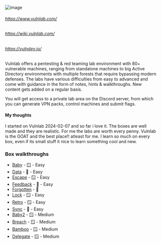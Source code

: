 ![image](https://images.squarespace-cdn.com/content/v1/645cd03992f04603f1cee0e6/3426e498-a8f5-49b0-b970-21727c7df786/dark_transparent_full_blue_small.png?format=1500w)


###### https://www.vulnlab.com/
###### https://wiki.vulnlab.com/
###### https://vulndev.io/

Vulnlab offers a pentesting & red teaming lab environment with 80+ vulnerable machines, ranging from standalone machines to big Active Directory environments with multiple forests that require bypassing modern defenses. The labs have various difficulties from easy to advanced and come with guidance in the form of notes, hints & walkthroughs. New content gets added on a regular basis.

You will get access to a private lab area on the Discord server, from which you can generate VPN packs, control machines and submit flags.



#### My thoughts

I started on Vulnlab 2024-02-07 and so far i love it. The boxes are well made and they are realistic. For me the labs are worth every penny. Vulnlab is the GOAT and the best place!! atleast for me. I learn so much on every box, even if its small stuff it nice to learn something cool and new. 


### Box walkthroughs
* [Baby](https://github.com/suljov/CTF-Walkthroughs/tree/main/vulnlab/baby) - 🪟 - Easy
* [Data](https://github.com/suljov/CTF-Walkthroughs/tree/main/vulnlab/Data) - 🐧 - Easy
* [Escape](https://github.com/suljov/CTF-Walkthroughs/tree/main/vulnlab/Escape) - 🪟 - Easy
* [Feedback](https://github.com/suljov/CTF-Walkthroughs/tree/main/vulnlab/Feedback)  - 🐧 - Easy
* [Forgotten](https://github.com/suljov/CTF-Walkthroughs/tree/main/vulnlab/Forgotten) - 🐧
* [Lock](https://github.com/suljov/CTF-Walkthroughs/tree/main/vulnlab/Lock) - 🪟 - Easy
* [Retro](https://github.com/suljov/CTF-Walkthroughs/tree/main/vulnlab/Retro) - 🪟 - Easy
* [Sync](https://github.com/suljov/CTF-Walkthroughs/tree/main/vulnlab/Sync) - 🐧 - Easy
* [Baby2](https://github.com/suljov/CTF-Walkthroughs/tree/main/vulnlab/Baby2) - 🪟 - Medium
* [Breach](https://github.com/suljov/CTF-Walkthroughs/tree/main/vulnlab/Breach) - 🪟 - Medium
* [Bamboo](https://github.com/suljov/CTF-Walkthroughs/tree/main/vulnlab/Bamboo) - 🪟 - Medium
* [Delegate](https://github.com/suljov/CTF-Walkthroughs/tree/main/vulnlab/Delegate) - 🪟 - Medium

